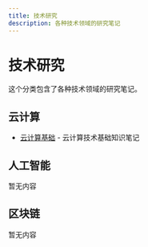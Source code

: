 ```yaml
---
title: 技术研究
description: 各种技术领域的研究笔记
---
```


# 技术研究

这个分类包含了各种技术领域的研究笔记。

## 云计算

- [云计算基础](./cloud.md) - 云计算技术基础知识笔记

## 人工智能

暂无内容

## 区块链

暂无内容 